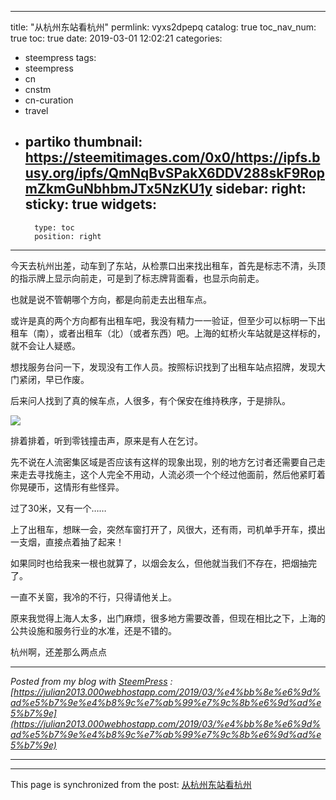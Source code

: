 
---
title: "从杭州东站看杭州"
permlink: vyxs2dpepq
catalog: true
toc_nav_num: true
toc: true
date: 2019-03-01 12:02:21
categories:
- steempress
tags:
- steempress
- cn
- cnstm
- cn-curation
- travel
- partiko
thumbnail: https://steemitimages.com/0x0/https://ipfs.busy.org/ipfs/QmNqBvSPakX6DDV288skF9RopmZkmGuNbhbmJTx5NzKU1y
sidebar:
    right:
        sticky: true
widgets:
    -
        type: toc
        position: right
---


今天去杭州出差，动车到了东站，从检票口出来找出租车，首先是标志不清，头顶的指示牌上显示向前走，可是到了标志牌背面看，也显示向前走。

也就是说不管朝哪个方向，都是向前走去出租车点。

或许是真的两个方向都有出租车吧，我没有精力一一验证，但至少可以标明一下出租车（南），或者出租车（北）（或者东西）吧。上海的虹桥火车站就是这样标的，就不会让人疑惑。

想找服务台问一下，发现没有工作人员。按照标识找到了出租车站点招牌，发现大门紧闭，早已作废。

后来问人找到了真的候车点，人很多，有个保安在维持秩序，于是排队。

![](https://steemitimages.com/0x0/https://ipfs.busy.org/ipfs/QmNqBvSPakX6DDV288skF9RopmZkmGuNbhbmJTx5NzKU1y)

排着排着，听到零钱撞击声，原来是有人在乞讨。

先不说在人流密集区域是否应该有这样的现象出现，别的地方乞讨者还需要自己走来走去寻找施主，这个人完全不用动，人流必须一个个经过他面前，然后他紧盯着你晃硬币，这情形有些怪异。

过了30米，又有一个……

上了出租车，想眯一会，突然车窗打开了，风很大，还有雨，司机单手开车，摸出一支烟，直接点着抽了起来！

如果同时也给我来一根也就算了，以烟会友么，但他就当我们不存在，把烟抽完了。

一直不关窗，我冷的不行，只得请他关上。

原来我觉得上海人太多，出门麻烦，很多地方需要改善，但现在相比之下，上海的公共设施和服务行业的水准，还是不错的。

杭州啊，还差那么两点点

 

---

_Posted from my blog with [SteemPress](https://wordpress.org/plugins/steempress/) : [https://julian2013.000webhostapp.com/2019/03/%e4%bb%8e%e6%9d%ad%e5%b7%9e%e4%b8%9c%e7%ab%99%e7%9c%8b%e6%9d%ad%e5%b7%9e](https://julian2013.000webhostapp.com/2019/03/%e4%bb%8e%e6%9d%ad%e5%b7%9e%e4%b8%9c%e7%ab%99%e7%9c%8b%e6%9d%ad%e5%b7%9e)_

---

- - -

This page is synchronized from the post: [从杭州东站看杭州](https://steemit.com/@julian2013/vyxs2dpepq)
